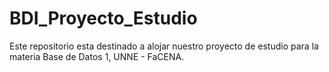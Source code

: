 # BDI_Proyecto_Estudio
Este repositorio esta destinado a alojar nuestro proyecto de estudio para la materia Base de Datos 1, UNNE - FaCENA.
